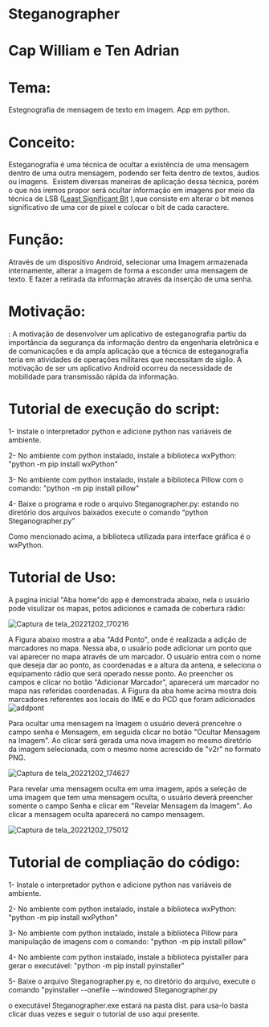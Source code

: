 # Steganographer
# Cap William e Ten Adrian

# Tema:

Estegnografia de mensagem de texto em imagem. App em python.

# Conceito:

Esteganografia é uma técnica de ocultar a existência de uma mensagem dentro de uma outra mensagem, podendo ser feita dentro de textos, áudios ou imagens.  Existem diversas maneiras de aplicação dessa técnica, porém o que nós iremos propor será ocultar informação em imagens por meio da técnica de LSB ([Least Significant Bit](https://pt.wikipedia.org/w/index.php?title=Least_Significant_Bit&action=edit&redlink=1)
),que consiste em alterar o bit menos significativo de uma cor de pixel e colocar o bit de cada caractere.

# Função:

Através de um dispositivo Android, selecionar uma Imagem armazenada internamente, alterar a imagem de forma a esconder uma mensagem de texto. E fazer a retirada da informação através da inserção de uma senha.

# Motivação:

: A motivação de desenvolver um aplicativo de esteganografia partiu da importância da segurança da informação dentro da engenharia eletrônica e de comunicações e da ampla aplicação que a técnica de esteganografia teria em atividades de operações militares que necessitam de sigilo. A motivação de ser um aplicativo Android ocorreu da necessidade de mobilidade para transmissão rápida da informação.

# Tutorial de execução do script:
  1- Instale o interpretador python e adicione python nas variáveis de ambiente. 

  2- No ambiente com python instalado, instale a biblioteca wxPython:  "python -m pip install wxPython"
    
  3- No ambiente com python instalado, instale a biblioteca Pillow com o comando: "python -m pip install pillow"

  4- Baixe o programa e rode o arquivo Steganographer.py: estando no diretório dos arquivos baixados execute o comando “python Steganographer.py”
  
Como mencionado acima, a biblioteca utilizada para interface gráfica é o wxPython.

# Tutorial de Uso:

A pagina inicial "Aba home"do app é demonstrada abaixo, nela o usuário pode visulizar os mapas, potos adicionos e camada de cobertura rádio:

![Captura de tela_20221202_170216](https://user-images.githubusercontent.com/114261968/205382791-d01d519e-b41f-464d-ae0f-1488ecd5bae9.png)

A Figura abaixo mostra a aba "Add Ponto", onde é realizada a adição de marcadores no mapa. Nessa aba, o usuário pode adicionar um ponto que vai aparecer no mapa através de um marcador. O usuário entra com o nome que deseja dar ao ponto, as coordenadas e a altura da antena, e seleciona o equipamento rádio que será operado nesse ponto. Ao preencher os campos e clicar no botão "Adicionar Marcador", aparecerá um marcador no mapa nas referidas coordenadas. A Figura da aba home acima mostra dois marcadores referentes aos locais do IME e do PCD que foram adicionados
![addpont](https://github.com/ProgramacaoAplicada2022/Adrian_Willian_Stegnographer/assets/114261968/c61e3f92-87f9-420d-b48d-02403a102ae4)

Para ocultar uma mensagem na Imagem o usuário deverá prencehre o campo senha e Mensagem, em seguida clicar no botão "Ocultar Mensagem na Imagem".
Ao clicar será gerada uma nova imagem no mesmo diretório da imagem selecionada, com o mesmo nome acrescido de "v2r" no formato PNG.

![Captura de tela_20221202_174627](https://user-images.githubusercontent.com/114261968/205383515-365073c5-3e66-4a4b-86bc-59770aa6ad0c.png)

Para revelar uma mensagem oculta em uma imagem, após a seleção de uma imagem que tem uma mensagem oculta, o usuário deverá preencher somente o campo Senha e clicar em "Revelar Mensagem da Imagem". 
Ao clicar a mensagem oculta aparecerá no campo mensagem.

![Captura de tela_20221202_175012](https://user-images.githubusercontent.com/114261968/205384044-01a1cc66-5b0c-4edc-aaaa-631591d74e78.png)


# Tutorial de compliação do código:
  1- Instale o interpretador python e adicione python nas variáveis de ambiente. 

  2- No ambiente com python instalado, instale a biblioteca wxPython:  "python -m pip install wxPython"
    
  3- No ambiente com python instalado, instale a biblioteca Pillow para manipulação de imagens com o comando: "python -m pip install pillow"

  4- No ambiente com python instalado, instale a biblioteca pyistaller para gerar o executável: "python -m pip install pyinstaller"

  5- Baixe o arquivo Steganographer.py e, no diretório do arquivo, execute o comando "pyinstaller --onefile --windowed Steganographer.py

o executável Steganographer.exe estará na pasta dist. para usa-lo basta clicar duas vezes e seguir o tutorial de uso aqui presente.

